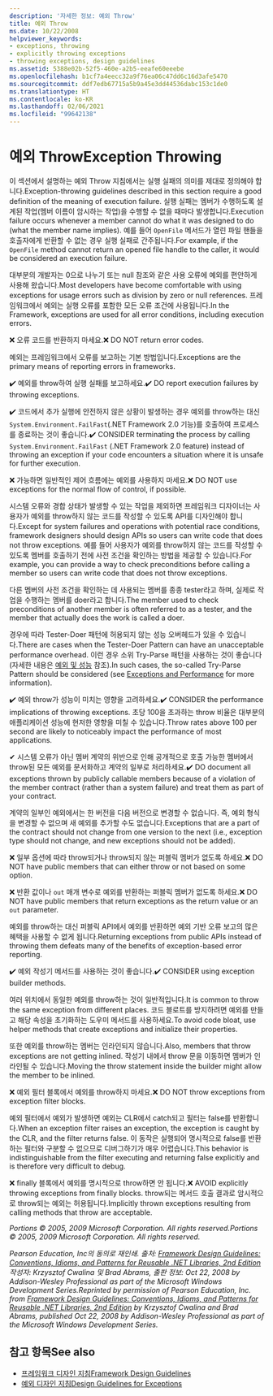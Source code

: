 ```yaml
---
description: '자세한 정보: 예외 Throw'
title: 예외 Throw
ms.date: 10/22/2008
helpviewer_keywords:
- exceptions, throwing
- explicitly throwing exceptions
- throwing exceptions, design guidelines
ms.assetid: 5388e02b-52f5-460e-a2b5-eeafe60eeebe
ms.openlocfilehash: b1cf7a4eecc32a9f76ea06c47dd6c16d3afe5470
ms.sourcegitcommit: ddf7edb67715a5b9a45e3dd44536dabc153c1de0
ms.translationtype: HT
ms.contentlocale: ko-KR
ms.lasthandoff: 02/06/2021
ms.locfileid: "99642138"
---
```

# <a name="exception-throwing"></a><span data-ttu-id="a93d2-103">예외 Throw</span><span class="sxs-lookup"><span data-stu-id="a93d2-103">Exception Throwing</span></span>

<span data-ttu-id="a93d2-104">이 섹션에서 설명하는 예외 Throw 지침에서는 실행 실패의 의미를 제대로 정의해야 합니다.</span><span class="sxs-lookup"><span data-stu-id="a93d2-104">Exception-throwing guidelines described in this section require a good definition of the meaning of execution failure.</span></span> <span data-ttu-id="a93d2-105">실행 실패는 멤버가 수행하도록 설계된 작업(멤버 이름이 암시하는 작업)을 수행할 수 없을 때마다 발생합니다.</span><span class="sxs-lookup"><span data-stu-id="a93d2-105">Execution failure occurs whenever a member cannot do what it was designed to do (what the member name implies).</span></span> <span data-ttu-id="a93d2-106">예를 들어 `OpenFile` 메서드가 열린 파일 핸들을 호출자에게 반환할 수 없는 경우 실행 실패로 간주됩니다.</span><span class="sxs-lookup"><span data-stu-id="a93d2-106">For example, if the `OpenFile` method cannot return an opened file handle to the caller, it would be considered an execution failure.</span></span>

 <span data-ttu-id="a93d2-107">대부분의 개발자는 0으로 나누기 또는 null 참조와 같은 사용 오류에 예외를 편안하게 사용해 왔습니다.</span><span class="sxs-lookup"><span data-stu-id="a93d2-107">Most developers have become comfortable with using exceptions for usage errors such as division by zero or null references.</span></span> <span data-ttu-id="a93d2-108">프레임워크에서 예외는 실행 오류를 포함한 모든 오류 조건에 사용됩니다.</span><span class="sxs-lookup"><span data-stu-id="a93d2-108">In the Framework, exceptions are used for all error conditions, including execution errors.</span></span>

 <span data-ttu-id="a93d2-109">❌ 오류 코드를 반환하지 마세요.</span><span class="sxs-lookup"><span data-stu-id="a93d2-109">❌ DO NOT return error codes.</span></span>

 <span data-ttu-id="a93d2-110">예외는 프레임워크에서 오류를 보고하는 기본 방법입니다.</span><span class="sxs-lookup"><span data-stu-id="a93d2-110">Exceptions are the primary means of reporting errors in frameworks.</span></span>

 <span data-ttu-id="a93d2-111">✔️ 예외를 throw하여 실행 실패를 보고하세요.</span><span class="sxs-lookup"><span data-stu-id="a93d2-111">✔️ DO report execution failures by throwing exceptions.</span></span>

 <span data-ttu-id="a93d2-112">✔️ 코드에서 추가 실행에 안전하지 않은 상황이 발생하는 경우 예외를 throw하는 대신 `System.Environment.FailFast`(.NET Framework 2.0 기능)를 호출하여 프로세스를 종료하는 것이 좋습니다.</span><span class="sxs-lookup"><span data-stu-id="a93d2-112">✔️ CONSIDER terminating the process by calling `System.Environment.FailFast` (.NET Framework 2.0 feature) instead of throwing an exception if your code encounters a situation where it is unsafe for further execution.</span></span>

 <span data-ttu-id="a93d2-113">❌ 가능하면 일반적인 제어 흐름에는 예외를 사용하지 마세요.</span><span class="sxs-lookup"><span data-stu-id="a93d2-113">❌ DO NOT use exceptions for the normal flow of control, if possible.</span></span>

 <span data-ttu-id="a93d2-114">시스템 오류와 경합 상태가 발생할 수 있는 작업을 제외하면 프레임워크 디자이너는 사용자가 예외를 throw하지 않는 코드를 작성할 수 있도록 API를 디자인해야 합니다.</span><span class="sxs-lookup"><span data-stu-id="a93d2-114">Except for system failures and operations with potential race conditions, framework designers should design APIs so users can write code that does not throw exceptions.</span></span> <span data-ttu-id="a93d2-115">예를 들어 사용자가 예외를 throw하지 않는 코드를 작성할 수 있도록 멤버를 호출하기 전에 사전 조건을 확인하는 방법을 제공할 수 있습니다.</span><span class="sxs-lookup"><span data-stu-id="a93d2-115">For example, you can provide a way to check preconditions before calling a member so users can write code that does not throw exceptions.</span></span>

 <span data-ttu-id="a93d2-116">다른 멤버의 사전 조건을 확인하는 데 사용되는 멤버를 종종 tester라고 하며, 실제로 작업을 수행하는 멤버를 doer라고 합니다.</span><span class="sxs-lookup"><span data-stu-id="a93d2-116">The member used to check preconditions of another member is often referred to as a tester, and the member that actually does the work is called a doer.</span></span>

 <span data-ttu-id="a93d2-117">경우에 따라 Tester-Doer 패턴에 허용되지 않는 성능 오버헤드가 있을 수 있습니다.</span><span class="sxs-lookup"><span data-stu-id="a93d2-117">There are cases when the Tester-Doer Pattern can have an unacceptable performance overhead.</span></span> <span data-ttu-id="a93d2-118">이런 경우 소위 Try-Parse 패턴을 사용하는 것이 좋습니다(자세한 내용은 [예외 및 성능](exceptions-and-performance.md) 참조).</span><span class="sxs-lookup"><span data-stu-id="a93d2-118">In such cases, the so-called Try-Parse Pattern should be considered (see [Exceptions and Performance](exceptions-and-performance.md) for more information).</span></span>

 <span data-ttu-id="a93d2-119">✔️ 예외 throw가 성능이 미치는 영향을 고려하세요.</span><span class="sxs-lookup"><span data-stu-id="a93d2-119">✔️ CONSIDER the performance implications of throwing exceptions.</span></span> <span data-ttu-id="a93d2-120">초당 100을 초과하는 throw 비율은 대부분의 애플리케이션 성능에 현저한 영향을 미칠 수 있습니다.</span><span class="sxs-lookup"><span data-stu-id="a93d2-120">Throw rates above 100 per second are likely to noticeably impact the performance of most applications.</span></span>

 <span data-ttu-id="a93d2-121">✔ 시스템 오류가 아닌 멤버 계약의 위반️으로 인해 공개적으로 호출 가능한 멤버에서 throw된 모든 예외를 문서화하고 계약의 일부로 처리하세요.</span><span class="sxs-lookup"><span data-stu-id="a93d2-121">✔️ DO document all exceptions thrown by publicly callable members because of a violation of the member contract (rather than a system failure) and treat them as part of your contract.</span></span>

 <span data-ttu-id="a93d2-122">계약의 일부인 예외에서는 한 버전을 다음 버전으로 변경할 수 없습니다. 즉, 예외 형식을 변경할 수 없으며 새 예외를 추가할 수도 없습니다.</span><span class="sxs-lookup"><span data-stu-id="a93d2-122">Exceptions that are a part of the contract should not change from one version to the next (i.e., exception type should not change, and new exceptions should not be added).</span></span>

 <span data-ttu-id="a93d2-123">❌ 일부 옵션에 따라 throw되거나 throw되지 않는 퍼블릭 멤버가 없도록 하세요.</span><span class="sxs-lookup"><span data-stu-id="a93d2-123">❌ DO NOT have public members that can either throw or not based on some option.</span></span>

 <span data-ttu-id="a93d2-124">❌ 반환 값이나 `out` 매개 변수로 예외를 반환하는 퍼블릭 멤버가 없도록 하세요.</span><span class="sxs-lookup"><span data-stu-id="a93d2-124">❌ DO NOT have public members that return exceptions as the return value or an `out` parameter.</span></span>

 <span data-ttu-id="a93d2-125">예외를 throw하는 대신 퍼블릭 API에서 예외를 반환하면 예외 기반 오류 보고의 많은 혜택을 사용할 수 없게 됩니다.</span><span class="sxs-lookup"><span data-stu-id="a93d2-125">Returning exceptions from public APIs instead of throwing them defeats many of the benefits of exception-based error reporting.</span></span>

 <span data-ttu-id="a93d2-126">✔️ 예외 작성기 메서드를 사용하는 것이 좋습니다.</span><span class="sxs-lookup"><span data-stu-id="a93d2-126">✔️ CONSIDER using exception builder methods.</span></span>

 <span data-ttu-id="a93d2-127">여러 위치에서 동일한 예외를 throw하는 것이 일반적입니다.</span><span class="sxs-lookup"><span data-stu-id="a93d2-127">It is common to throw the same exception from different places.</span></span> <span data-ttu-id="a93d2-128">코드 블로트를 방지하려면 예외를 만들고 해당 속성을 초기화하는 도우미 메서드를 사용하세요.</span><span class="sxs-lookup"><span data-stu-id="a93d2-128">To avoid code bloat, use helper methods that create exceptions and initialize their properties.</span></span>

 <span data-ttu-id="a93d2-129">또한 예외를 throw하는 멤버는 인라인되지 않습니다.</span><span class="sxs-lookup"><span data-stu-id="a93d2-129">Also, members that throw exceptions are not getting inlined.</span></span> <span data-ttu-id="a93d2-130">작성기 내에서 throw 문을 이동하면 멤버가 인라인될 수 있습니다.</span><span class="sxs-lookup"><span data-stu-id="a93d2-130">Moving the throw statement inside the builder might allow the member to be inlined.</span></span>

 <span data-ttu-id="a93d2-131">❌ 예외 필터 블록에서 예외를 throw하지 마세요.</span><span class="sxs-lookup"><span data-stu-id="a93d2-131">❌ DO NOT throw exceptions from exception filter blocks.</span></span>

 <span data-ttu-id="a93d2-132">예외 필터에서 예외가 발생하면 예외는 CLR에서 catch되고 필터는 false를 반환합니다.</span><span class="sxs-lookup"><span data-stu-id="a93d2-132">When an exception filter raises an exception, the exception is caught by the CLR, and the filter returns false.</span></span> <span data-ttu-id="a93d2-133">이 동작은 실행되어 명시적으로 false를 반환하는 필터와 구분할 수 없으므로 디버그하기가 매우 어렵습니다.</span><span class="sxs-lookup"><span data-stu-id="a93d2-133">This behavior is indistinguishable from the filter executing and returning false explicitly and is therefore very difficult to debug.</span></span>

 <span data-ttu-id="a93d2-134">❌ finally 블록에서 예외를 명시적으로 throw하면 안 됩니다.</span><span class="sxs-lookup"><span data-stu-id="a93d2-134">❌ AVOID explicitly throwing exceptions from finally blocks.</span></span> <span data-ttu-id="a93d2-135">throw되는 메서드 호출 결과로 암시적으로 throw되는 예외는 허용됩니다.</span><span class="sxs-lookup"><span data-stu-id="a93d2-135">Implicitly thrown exceptions resulting from calling methods that throw are acceptable.</span></span>

 <span data-ttu-id="a93d2-136">*Portions © 2005, 2009 Microsoft Corporation. All rights reserved.*</span><span class="sxs-lookup"><span data-stu-id="a93d2-136">*Portions © 2005, 2009 Microsoft Corporation. All rights reserved.*</span></span>

 <span data-ttu-id="a93d2-137">*Pearson Education, Inc의 동의로 재인쇄. 출처: [Framework Design Guidelines: Conventions, Idioms, and Patterns for Reusable .NET Libraries, 2nd Edition](https://www.informit.com/store/framework-design-guidelines-conventions-idioms-and-9780321545619) 작성자: Krzysztof Cwalina 및 Brad Abrams, 출판 정보: Oct 22, 2008 by Addison-Wesley Professional as part of the Microsoft Windows Development Series.*</span><span class="sxs-lookup"><span data-stu-id="a93d2-137">*Reprinted by permission of Pearson Education, Inc. from [Framework Design Guidelines: Conventions, Idioms, and Patterns for Reusable .NET Libraries, 2nd Edition](https://www.informit.com/store/framework-design-guidelines-conventions-idioms-and-9780321545619) by Krzysztof Cwalina and Brad Abrams, published Oct 22, 2008 by Addison-Wesley Professional as part of the Microsoft Windows Development Series.*</span></span>

## <a name="see-also"></a><span data-ttu-id="a93d2-138">참고 항목</span><span class="sxs-lookup"><span data-stu-id="a93d2-138">See also</span></span>

- [<span data-ttu-id="a93d2-139">프레임워크 디자인 지침</span><span class="sxs-lookup"><span data-stu-id="a93d2-139">Framework Design Guidelines</span></span>](index.md)
- [<span data-ttu-id="a93d2-140">예외 디자인 지침</span><span class="sxs-lookup"><span data-stu-id="a93d2-140">Design Guidelines for Exceptions</span></span>](exceptions.md)
